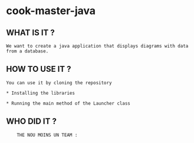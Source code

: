 # cook-master-java

## WHAT IS IT ?

    We want to create a java application that displays diagrams with data from a database.

## HOW TO USE IT ?
    
    You can use it by cloning the repository 
    
    * Installing the libraries

    * Running the main method of the Launcher class

## WHO DID IT ? 
    
        THE NOU MOINS UN TEAM :